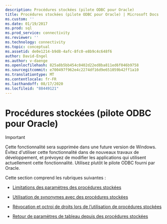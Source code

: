 ```yaml
---
description: Procédures stockées (pilote ODBC pour Oracle)
title: Procédures stockées (pilote ODBC pour Oracle) | Microsoft Docs
ms.custom: ''
ms.date: 01/19/2017
ms.prod: sql
ms.prod_service: connectivity
ms.reviewer: ''
ms.technology: connectivity
ms.topic: conceptual
ms.assetid: de0e1214-b9d8-4afc-8fc0-e8b9c4c648f6
author: David-Engel
ms.author: v-daenge
ms.openlocfilehash: 825a8b5bb454c0402d22ed8ba811ed6f046b9758
ms.sourcegitcommit: e700497f962e4c2274df16d9e651059b42ff1a10
ms.translationtype: MT
ms.contentlocale: fr-FR
ms.lasthandoff: 08/17/2020
ms.locfileid: "88449121"
---
```

# <a name="stored-procedures-odbc-driver-for-oracle"></a>Procédures stockées (pilote ODBC pour Oracle)
> [!IMPORTANT]  
>  Cette fonctionnalité sera supprimée dans une future version de Windows. Évitez d'utiliser cette fonctionnalité dans de nouveaux travaux de développement, et prévoyez de modifier les applications qui utilisent actuellement cette fonctionnalité. Utilisez plutôt le pilote ODBC fourni par Oracle.  
  
 Cette section comprend les rubriques suivantes :  
  
-   [Limitations des paramètres des procédures stockées](../../odbc/microsoft/stored-procedure-parameter-limitations.md)  
  
-   [Utilisation de synonymes avec des procédures stockées](../../odbc/microsoft/using-synonyms-with-stored-procedures.md)  
  
-   [Révocation et octroi de droits lors de l’utilisation de procédures stockées](../../odbc/microsoft/revoking-and-granting-rights-when-using-stored-procedures.md)  
  
-   [Retour de paramètres de tableau depuis des procédures stockées](../../odbc/microsoft/returning-array-parameters-from-stored-procedures.md)

